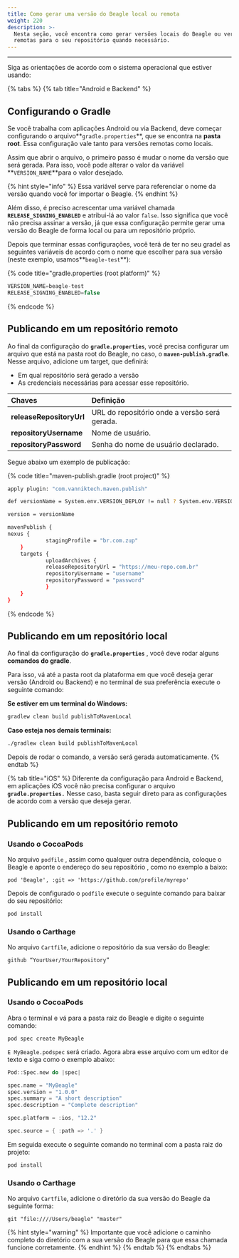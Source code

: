 ```yaml
---
title: Como gerar uma versão do Beagle local ou remota
weight: 220
description: >-
  Nesta seção, você encontra como gerar versões locais do Beagle ou versões
  remotas para o seu repositório quando necessário.
---
```


---

Siga as orientações de acordo com o sistema operacional que estiver usando:

{% tabs %}
{% tab title="Android e Backend" %}
## Configurando o Gradle

Se você trabalha com aplicações Android ou via Backend, deve começar configurando o arquivo**`gradle.properties`**, que se encontra na **pasta root**. Essa configuração vale tanto para versões remotas como locais.

 Assim que abrir o arquivo, o primeiro passo é mudar o nome da versão que será gerada. Para isso, você pode alterar o valor da variável **`VERSION_NAME`**para o valor desejado. 

{% hint style="info" %}
Essa variável serve para referenciar o nome da versão quando você for importar o Beagle. 
{% endhint %}

Além disso, é preciso acrescentar uma variável chamada **`RELEASE_SIGNING_ENABLED`** e  atribui-lá ao valor  `false`. Isso  significa que você não precisa assinar a versão, já que essa configuração permite gerar uma versão do Beagle de forma local ou para um repositório próprio.

 Depois que terminar essas configurações, você terá de ter no seu gradel as seguintes variáveis de acordo com o nome que escolher para sua versão \(neste exemplo, usamos**`beagle-test`**\):

{% code title="gradle.properties \(root platform\)" %}
```kotlin
VERSION_NAME=beagle-test 
RELEASE_SIGNING_ENABLED=false
```
{% endcode %}

## Publicando em um repositório remoto

Ao final da configuração do **`gradle.properties`**, você precisa configurar um arquivo que está na pasta root do Beagle, no caso, o **`maven-publish.gradle`**. Nesse arquivo, adicione um target, que definirá:  

* Em qual repositório será gerado a versão
* As credenciais necessárias para acessar esse repositório.

| Chaves | Definição |
| :--- | :--- |
| **releaseRepositoryUrl** | URL do repositório onde a versão será gerada. |
| **repositoryUsername** | Nome de usuário. |
| **repositoryPassword** | Senha do nome de usuário declarado. |

Segue abaixo um exemplo de publicação:

{% code title="maven-publish.gradle \(root project\)" %}
```bash
apply plugin: "com.vanniktech.maven.publish"

def versionName = System.env.VERSION_DEPLOY != null ? System.env.VERSION_DEPLOY : VERSION_NAME ?: ""

version = versionName

mavenPublish {
nexus {
    		stagingProfile = "br.com.zup"
	}
	targets {
    		uploadArchives {    
        	releaseRepositoryUrl = "https://meu-repo.com.br"
        	repositoryUsername = "username"
        	repositoryPassword = "password"
    		}
	}
}
```
{% endcode %}

## Publicando em um repositório local

Ao final da configuração do **`gradle.properties`** , você deve rodar alguns **comandos do gradle**. 

Para isso, vá até a pasta root da plataforma em que você deseja gerar versão \(Android ou Backend\) e no terminal de sua preferência execute o seguinte comando:

**Se estiver em um terminal do Windows:**

```bash
gradlew clean build publishToMavenLocal
```

**Caso esteja nos demais terminais:**

```bash
./gradlew clean build publishToMavenLocal
```

Depois de rodar o comando, a versão será gerada automaticamente. 
{% endtab %}

{% tab title="iOS" %}
Diferente da configuração para Android e Backend, em aplicações iOS você não precisa configurar o arquivo **`gradle.properties.`** Nesse caso, basta seguir direto para as configurações de acordo com a versão que deseja gerar. 

## Publicando em um repositório remoto

### Usando o CocoaPods

No arquivo `podfile` , assim como qualquer outra dependência, coloque o Beagle e aponte o endereço do seu repositório , como no exemplo a baixo:

```text
pod 'Beagle', :git => 'https://github.com/profile/myrepo'
```

Depois de configurado o `podfile` execute o seguinte comando para baixar do seu repositório:

```text
pod install
```

### Usando o Carthage

No arquivo `Cartfile`, adicione o repositório da sua versão do Beagle:

```text
github “YourUser/YourRepository”
```

## Publicando em um repositório local

### Usando o CocoaPods

Abra o terminal e vá para a pasta raiz do Beagle e digite o seguinte comando:

```text
pod spec create MyBeagle
```

`E MyBeagle.podspec` será criado. Agora abra esse arquivo com um editor de texto e siga como o exemplo abaixo:

```swift
Pod::Spec.new do |spec|

spec.name = "MyBeagle"
spec.version = "1.0.0"
spec.summary = "A short description"
spec.description = "Complete description"

spec.platform = :ios, "12.2"

spec.source = { :path => '.' }
```

Em seguida execute o seguinte comando no terminal com a pasta raiz do projeto:

```text
pod install
```

### Usando o Carthage

No arquivo `Cartfile`, adicione o diretório da sua versão do Beagle da seguinte forma:

```text
git "file:////Users/beagle" "master"
```

{% hint style="warning" %}
Importante que você adicione o caminho completo do diretório com a sua versão do Beagle para que essa chamada funcione corretamente. 
{% endhint %}
{% endtab %}
{% endtabs %}
